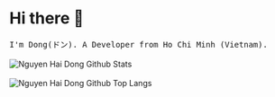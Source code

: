 # Hi there 👋

<p align="start">
  <samp>
I'm Dong(ドン). A Developer from Ho Chi Minh (Vietnam).
  </samp>
  <br/>
  <br/>
  <img src="https://github-readme-stats.vercel.app/api?username=haidongNg&count_private=true&show_icons=true" alt="Nguyen Hai Dong Github Stats"></img>
  <br/>
  <br/>
  <img src="https://github-readme-stats.vercel.app/api/top-langs/?username=haidongNg&langs_count=10&exclude_repo=mi-card-flutter,fs04-api-xedike,frontend-xedike" alt="Nguyen Hai Dong Github Top Langs"></img>
</p>

<!--
**haidongNg/haidongNg** is a ✨ _special_ ✨ repository because its `README.md` (this file) appears on your GitHub profile.

Here are some ideas to get you started:

- 🔭 I’m currently working on ...
- 🌱 I’m currently learning ...
- 👯 I’m looking to collaborate on ...
- 🤔 I’m looking for help with ...
- 💬 Ask me about ...
- 📫 How to reach me: ...
- 😄 Pronouns: ...
- ⚡ Fun fact: ...
-->
